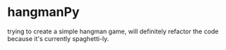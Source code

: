 # hangmanPy
trying to create a simple hangman game, will definitely refactor the code because it's currently spaghetti-ly.
